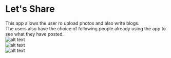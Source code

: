# Let's Share
This app allows the user ro upload photos and also write blogs.</br>
The users also have the choice of following people already using the app to see what they have posted.</br>
![alt text](https://user-images.githubusercontent.com/50510683/125838172-852e8819-ea32-4d03-8a8f-1d3ae2083c7b.png)
</br>
![alt text](https://user-images.githubusercontent.com/50510683/125838176-4cd6de0f-e6e0-47fd-8d89-bb2724f85fb3.png)
</br>
![alt text](https://user-images.githubusercontent.com/50510683/125838179-893ed821-efd7-44e7-a5ff-9bba020cacc8.png)

